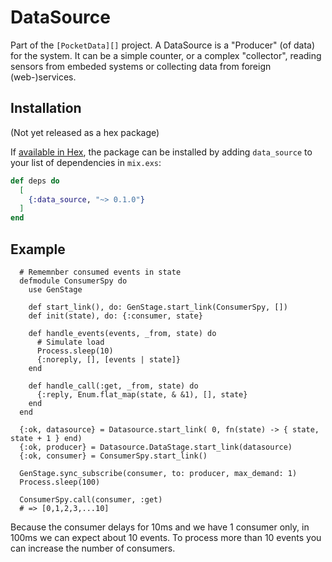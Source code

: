 # DataSource

Part of the `[PocketData][]` project. A DataSource is a "Producer" (of data)
for the system. It can be a simple counter, or a complex "collector", reading
sensors from embeded systems or collecting data from foreign (web-)services.

## Installation
(Not yet released as a hex package)

If [available in Hex](https://hex.pm/docs/publish), the package can be installed
by adding `data_source` to your list of dependencies in `mix.exs`:

```elixir
def deps do
  [
    {:data_source, "~> 0.1.0"}
  ]
end
```

## Example

      # Rememnber consumed events in state
      defmodule ConsumerSpy do
        use GenStage

        def start_link(), do: GenStage.start_link(ConsumerSpy, [])
        def init(state), do: {:consumer, state}

        def handle_events(events, _from, state) do
          # Simulate load
          Process.sleep(10)
          {:noreply, [], [events | state]}
        end

        def handle_call(:get, _from, state) do
          {:reply, Enum.flat_map(state, & &1), [], state}
        end
      end

      {:ok, datasource} = Datasource.start_link( 0, fn(state) -> { state, state + 1 } end)
      {:ok, producer} = Datasource.DataStage.start_link(datasource)
      {:ok, consumer} = ConsumerSpy.start_link()

      GenStage.sync_subscribe(consumer, to: producer, max_demand: 1)
      Process.sleep(100)

      ConsumerSpy.call(consumer, :get)
      # => [0,1,2,3,...10]

Because the consumer delays for 10ms and we have 1 consumer only, 
in 100ms we can expect about 10 events. To process more than 10
events you can increase the number of consumers.
    

[PocketData]: https://github.com/iboard/pocketdata
